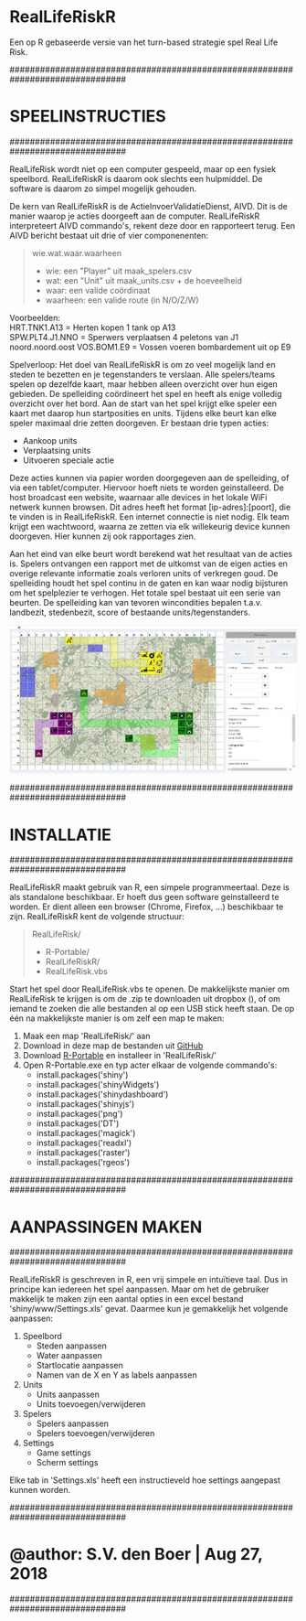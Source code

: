 # RealLifeRiskR
Een op R gebaseerde versie van het turn-based strategie spel Real Life Risk.

###############################################################################
# SPEELINSTRUCTIES
###############################################################################

RealLifeRisk wordt niet op een computer gespeeld, maar op een fysiek speelbord.
RealLifeRiskR is daarom ook slechts een hulpmiddel. De software is daarom zo 
simpel mogelijk gehouden. 

De kern van RealLifeRiskR is de ActieInvoerValidatieDienst, AIVD. 
Dit is de manier waarop je acties doorgeeft aan de computer. RealLifeRiskR 
interpreteert AIVD commando's, rekent deze door en rapporteert terug. Een
AIVD bericht bestaat uit drie of vier componenenten:

> wie.wat.waar.waarheen  
> - wie: een "Player" uit maak_spelers.csv  
> - wat: een "Unit" uit maak_units.csv + de hoeveelheid  
> - waar: een valide coördinaat  
> - waarheen: een valide route (in N/O/Z/W)  

Voorbeelden:  
HRT.TNK1.A13    = Herten kopen 1 tank op A13    
SPW.PLT4.J1.NNO = Sperwers verplaatsen 4 peletons van J1 noord.noord.oost
VOS.BOM1.E9     = Vossen voeren bombardement uit op E9  

Spelverloop:
Het doel van RealLifeRiskR is om zo veel mogelijk land en steden te bezetten en je tegenstanders te verslaan.
Alle spelers/teams spelen op dezelfde kaart, maar hebben alleen overzicht over hun eigen gebieden. De spelleiding 
coördineert het spel en heeft als enige volledig overzicht over het bord. 
Aan de start van het spel krijgt elke speler een kaart met daarop hun startposities en units. 
Tijdens elke beurt kan elke speler maximaal drie zetten doorgeven. Er bestaan drie typen acties:

- Aankoop units
- Verplaatsing units
- Uitvoeren speciale actie

Deze acties kunnen via papier worden doorgegeven aan de spelleiding, of via een tablet/computer.
Hiervoor hoeft niets te worden geinstalleerd. De host broadcast een website, waarnaar alle devices in het 
lokale WiFi netwerk kunnen browsen. Dit adres heeft het format [ip-adres]:[poort], die te vinden is in RealLifeRiskR.
Een internet connectie is niet nodig. Elk team krijgt een wachtwoord, waarna ze zetten via elk willekeurig device
kunnen doorgeven. Hier kunnen zij ook rapportages zien.

Aan het eind van elke beurt wordt berekend wat het resultaat van de acties is. Spelers ontvangen
een rapport met de uitkomst van de eigen acties en overige relevante informatie zoals verloren units of verkregen goud.
De spelleiding houdt het spel continu in de gaten en kan waar nodig bijsturen om het spelplezier te verhogen.
Het totale spel bestaat uit een serie van beurten. De spelleiding kan van tevoren wincondities bepalen t.a.v.
landbezit, stedenbezit, score of bestaande units/tegenstanders.

![Board_example](RealLifeRiskR/www/board_example.jpg?raw=true "Board_example")

###############################################################################
# INSTALLATIE
###############################################################################

RealLifeRiskR maakt gebruik van R, een simpele programmeertaal. Deze is als standalone beschikbaar.
Er hoeft dus geen software geinstalleerd te worden. Er dient alleen een browser (Chrome, Firefox, ...) beschikbaar te zijn. 
RealLifeRiskR kent de volgende structuur:

> RealLifeRisk/  
> - R-Portable/  
> - RealLifeRiskR/  
> - RealLifeRisk.vbs  

Start het spel door RealLifeRisk.vbs te openen. De makkelijkste manier om RealLifeRisk te krijgen is om de .zip te downloaden
uit dropbox (), of om iemand te zoeken die alle bestanden al op een USB stick heeft staan. 
De op één na makkelijkste manier is om zelf een map te maken:

1. Maak een map 'RealLifeRisk/' aan
2. Download in deze map de bestanden uit [GitHub](https://github.com/Zaklamp02/RealLifeRisk)
4. Download [R-Portable](https://sourceforge.net/projects/rportable/) en installeer in 'RealLifeRisk/'
5. Open R-Portable.exe en typ acter elkaar de volgende commando's:
   - install.packages('shiny')
   - install.packages('shinyWidgets')
   - install.packages('shinydashboard')
   - install.packages('shinyjs')
   - install.packages('png')
   - install.packages('DT')
   - install.packages('magick')
   - install.packages('readxl')
   - install.packages('raster')
   - install.packages('rgeos')

###############################################################################
# AANPASSINGEN MAKEN
###############################################################################

RealLifeRiskR is geschreven in R, een vrij simpele en intuïtieve taal. Dus in principe kan iedereen het spel aanpassen. Maar om het de gebruiker makkelijk te maken zijn een aantal opties in een excel bestand 'shiny/www/Settings.xls' gevat. Daarmee kun je gemakkelijk het volgende aanpassen:

1. Speelbord
   - Steden aanpassen
   - Water aanpassen
   - Startlocatie aanpassen
   - Namen van de X en Y as labels aanpassen
2. Units
   - Units aanpassen
   - Units toevoegen/verwijderen
3. Spelers
   - Spelers aanpassen
   - Spelers toevoegen/verwijderen
4. Settings
   - Game settings 
   - Scherm settings

Elke tab in 'Settings.xls' heeft een instructieveld hoe settings aangepast kunnen worden.
   
###############################################################################
# @author: S.V. den Boer | Aug 27, 2018
###############################################################################
